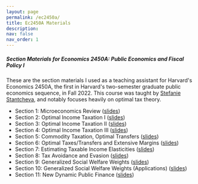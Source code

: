 ```yaml
---
layout: page
permalink: /ec2450a/
title: Ec2450A Materials
description:  
nav: false
nav_order: 1
---
```


##### Section Materials for Economics 2450A: Public Economics and Fiscal Policy I

These are the section materials I used as a teaching assistant for Harvard's Economics 2450A, the first in Harvard's two-semester graduate public economics sequence, in Fall 2022. This course was taught by [Stefanie Stantcheva](https://scholar.harvard.edu/stantcheva/home), and notably focuses heavily on optimal tax theory. 
  - Section 1: Microeconomics Review ([slides](https://mdroste.com/files/ec2450a_fall2022_section01.pdf))
  - Section 2: Optimal Income Taxation I ([slides](https://mdroste.com/files/ec2450a_fall2022_section02.pdf))
  - Section 3: Optimal Income Taxation II ([slides](https://mdroste.com/files/ec2450a_fall2022_section03.pdf))
  - Section 4: Optimal Income Taxation III ([slides](https://mdroste.com/files/ec2450a_fall2022_section04.pdf))
  - Section 5: Commodity Taxation, Optimal Transfers ([slides](https://mdroste.com/files/ec2450a_fall2022_section05.pdf))
  - Section 6: Optimal Taxes/Transfers and Extensive Margins ([slides](https://mdroste.com/files/ec2450a_fall2022_section06.pdf))
  - Section 7: Estimating Taxable Income Elasticities ([slides](https://mdroste.com/files/ec2450a_fall2022_section07.pdf))
  - Section 8: Tax Avoidance and Evasion ([slides](https://mdroste.com/files/ec2450a_fall2022_section08.pdf))
  - Section 9: Generalized Social Welfare Weights ([slides](https://mdroste.com/files/ec2450a_fall2022_section09.pdf))
  - Section 10: Generalized Social Welfare Weights (Applications) ([slides](https://mdroste.com/files/ec2450a_fall2022_section10.pdf))
  - Section 11: New Dynamic Public Finance ([slides](https://mdroste.com/files/ec2450a_fall2022_section11.pdf))
